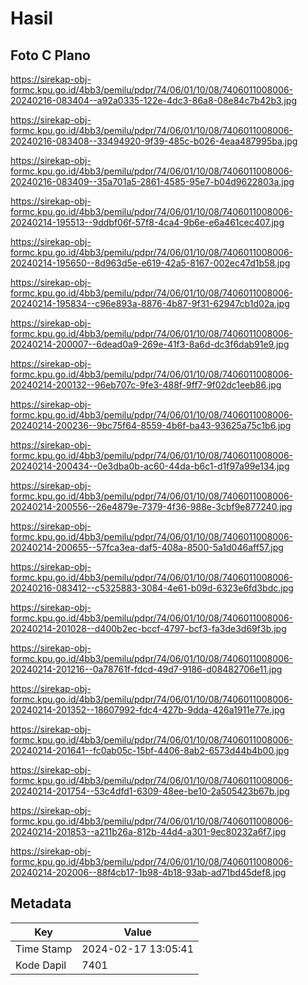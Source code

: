 # Hasil

## Foto C Plano

https://sirekap-obj-formc.kpu.go.id/4bb3/pemilu/pdpr/74/06/01/10/08/7406011008006-20240216-083404--a92a0335-122e-4dc3-86a8-08e84c7b42b3.jpg

https://sirekap-obj-formc.kpu.go.id/4bb3/pemilu/pdpr/74/06/01/10/08/7406011008006-20240216-083408--33494920-9f39-485c-b026-4eaa487995ba.jpg

https://sirekap-obj-formc.kpu.go.id/4bb3/pemilu/pdpr/74/06/01/10/08/7406011008006-20240216-083409--35a701a5-2861-4585-95e7-b04d9622803a.jpg

https://sirekap-obj-formc.kpu.go.id/4bb3/pemilu/pdpr/74/06/01/10/08/7406011008006-20240214-195513--9ddbf06f-57f8-4ca4-9b6e-e6a461cec407.jpg

https://sirekap-obj-formc.kpu.go.id/4bb3/pemilu/pdpr/74/06/01/10/08/7406011008006-20240214-195650--8d963d5e-e619-42a5-8167-002ec47d1b58.jpg

https://sirekap-obj-formc.kpu.go.id/4bb3/pemilu/pdpr/74/06/01/10/08/7406011008006-20240214-195834--c96e893a-8876-4b87-9f31-62947cb1d02a.jpg

https://sirekap-obj-formc.kpu.go.id/4bb3/pemilu/pdpr/74/06/01/10/08/7406011008006-20240214-200007--6dead0a9-269e-41f3-8a6d-dc3f6dab91e9.jpg

https://sirekap-obj-formc.kpu.go.id/4bb3/pemilu/pdpr/74/06/01/10/08/7406011008006-20240214-200132--96eb707c-9fe3-488f-9ff7-9f02dc1eeb86.jpg

https://sirekap-obj-formc.kpu.go.id/4bb3/pemilu/pdpr/74/06/01/10/08/7406011008006-20240214-200236--9bc75f64-8559-4b6f-ba43-93625a75c1b6.jpg

https://sirekap-obj-formc.kpu.go.id/4bb3/pemilu/pdpr/74/06/01/10/08/7406011008006-20240214-200434--0e3dba0b-ac60-44da-b6c1-d1f97a99e134.jpg

https://sirekap-obj-formc.kpu.go.id/4bb3/pemilu/pdpr/74/06/01/10/08/7406011008006-20240214-200556--26e4879e-7379-4f36-988e-3cbf9e877240.jpg

https://sirekap-obj-formc.kpu.go.id/4bb3/pemilu/pdpr/74/06/01/10/08/7406011008006-20240214-200655--57fca3ea-daf5-408a-8500-5a1d046aff57.jpg

https://sirekap-obj-formc.kpu.go.id/4bb3/pemilu/pdpr/74/06/01/10/08/7406011008006-20240216-083412--c5325883-3084-4e61-b09d-6323e6fd3bdc.jpg

https://sirekap-obj-formc.kpu.go.id/4bb3/pemilu/pdpr/74/06/01/10/08/7406011008006-20240214-201028--d400b2ec-bccf-4797-bcf3-fa3de3d69f3b.jpg

https://sirekap-obj-formc.kpu.go.id/4bb3/pemilu/pdpr/74/06/01/10/08/7406011008006-20240214-201216--0a78761f-fdcd-49d7-9186-d08482706e11.jpg

https://sirekap-obj-formc.kpu.go.id/4bb3/pemilu/pdpr/74/06/01/10/08/7406011008006-20240214-201352--18607992-fdc4-427b-9dda-426a1911e77e.jpg

https://sirekap-obj-formc.kpu.go.id/4bb3/pemilu/pdpr/74/06/01/10/08/7406011008006-20240214-201641--fc0ab05c-15bf-4406-8ab2-6573d44b4b00.jpg

https://sirekap-obj-formc.kpu.go.id/4bb3/pemilu/pdpr/74/06/01/10/08/7406011008006-20240214-201754--53c4dfd1-6309-48ee-be10-2a505423b67b.jpg

https://sirekap-obj-formc.kpu.go.id/4bb3/pemilu/pdpr/74/06/01/10/08/7406011008006-20240214-201853--a211b26a-812b-44d4-a301-9ec80232a6f7.jpg

https://sirekap-obj-formc.kpu.go.id/4bb3/pemilu/pdpr/74/06/01/10/08/7406011008006-20240214-202006--88f4cb17-1b98-4b18-93ab-ad71bd45def8.jpg


## Metadata

| Key        | Value               |
| ---------- | ------------------- |
| Time Stamp | 2024-02-17 13:05:41 |
| Kode Dapil | 7401                |



